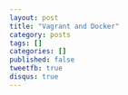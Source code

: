 ```yaml
---
layout: post
title: "Vagrant and Docker"
category: posts
tags: []
categories: []
published: false
tweetfb: true
disqus: true
---
```

